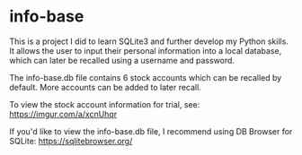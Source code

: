 # info-base
This is a project I did to learn SQLite3 and further develop my Python skills. It allows the user to input their personal information into a local database, which can later be recalled using a username and password.



The info-base.db file contains 6 stock accounts which can be recalled by default. More accounts can be added to later recall.

To view the stock account information for trial, see: https://imgur.com/a/xcnUhqr

If you'd like to view the info-base.db file, I recommend using DB Browser for SQLite: https://sqlitebrowser.org/
